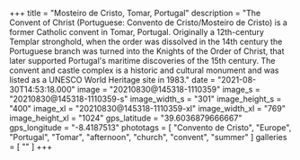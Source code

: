 +++
title = "Mosteiro de Cristo, Tomar, Portugal"
description = "The Convent of Christ (Portuguese: Convento de Cristo/Mosteiro de Cristo) is a former Catholic convent in Tomar, Portugal. Originally a 12th-century Templar stronghold, when the order was dissolved in the 14th century the Portuguese branch was turned into the Knights of the Order of Christ, that later supported Portugal's maritime discoveries of the 15th century. The convent and castle complex is a historic and cultural monument and was listed as a UNESCO World Heritage site in 1983."
date = "2021-08-30T14:53:18.000"
image = "20210830@145318-1110359"
image_s = "20210830@145318-1110359-s"
image_width_s = "301"
image_height_s = "400"
image_xl = "20210830@145318-1110359-xl"
image_width_xl = "769"
image_height_xl = "1024"
gps_latitude = "39.6036879666667"
gps_longitude = "-8.4187513"
phototags = [ "Convento de Cristo", "Europe", "Portugal", "Tomar", "afternoon", "church", "convent", "summer" ]
galleries = [ "" ]
+++
